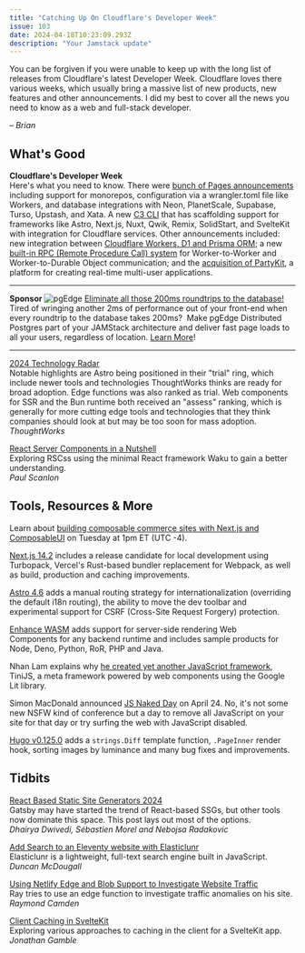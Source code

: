 ```yaml
---
title: "Catching Up On Cloudflare's Developer Week"
issue: 103
date: 2024-04-18T10:23:09.293Z
description: "Your Jamstack update"
---
```


You can be forgiven if you were unable to keep up with the long list of releases from Cloudflare's latest Developer Week. Cloudflare loves there various weeks, which usually bring a massive list of new products, new features and other announcements. I did my best to cover all the news you need to know as a web and full-stack developer.

*– Brian*

## What's Good

**Cloudflare's Developer Week**<br>
Here's what you need to know. There were [bunch of Pages announcements](https://blog.cloudflare.com/pages-workers-integrations-monorepos-nextjs-wrangler) including support for monorepos, configuration via a wrangler.toml file like Workers, and database integrations with Neon, PlanetScale, Supabase, Turso, Upstash, and Xata. A new [C3 CLI](https://blog.cloudflare.com/blazing-fast-development-with-full-stack-frameworks-and-cloudflare) that has scaffolding support for frameworks like Astro, Next.js, Nuxt, Qwik, Remix, SolidStart, and SvelteKit with integration for Cloudflare services. Other announcements included: new integration between [Cloudflare Workers, D1 and Prisma ORM](https://blog.cloudflare.com/prisma-orm-and-d1); a new [built-in RPC (Remote Procedure Call) system](https://blog.cloudflare.com/javascript-native-rpc) for Worker-to-Worker and Worker-to-Durable Object communication; and the [acquisition of PartyKit](https://blog.cloudflare.com/cloudflare-acquires-partykit), a platform for creating real-time multi-user applications.

---
**Sponsor**
![pgEdge](/img/sponsors/pgEdge.png)
[Eliminate all those 200ms roundtrips to the database!](https://www.pgedge.com/solutions/benefit/jamstack-applications?utm_campaign=Cloud%20Developer%20Launch&utm_source=JAMStack&utm_medium=email)<br>
Tired of wringing another 2ms of performance out of your front-end when every roundtrip to the database takes 200ms?  Make pgEdge Distributed Postgres part of your JAMStack architecture and deliver fast page loads to all your users, regardless of location. [Learn More](https://www.pgedge.com/solutions/benefit/jamstack-applications?utm_campaign=Cloud%20Developer%20Launch&utm_source=JAMStack&utm_medium=email)!

---

[2024 Technology Radar](https://www.thoughtworks.com/radar)<br>
Notable highlights are Astro being positioned in their "trial" ring, which include newer tools and technologies ThoughtWorks thinks are ready for broad adoption. Edge functions was also ranked as trial. Web components for SSR and the Bun runtime both received an "assess" ranking, which is generally for more cutting edge tools and technologies that they think companies should look at but may be too soon for mass adoption.<br>
*ThoughtWorks*

[React Server Components in a Nutshell](https://thenewstack.io/react-server-components-in-a-nutshell/)<br>
Exploring RSCss using the minimal React framework Waku to gain a better understanding.<br>
*Paul Scanlon*

## Tools, Resources & More

Learn about [building composable commerce sites with Next.js and ComposableUI](https://cfe.dev/events/composable-commerce-nextjs-composableui/) on Tuesday at 1pm ET (UTC -4).

[Next.js 14.2](https://nextjs.org/blog/next-14-2) includes a release candidate for local development using Turbopack, Vercel's Rust-based bundler replacement for Webpack, as well as build, production and caching improvements.

[Astro 4.6](https://astro.build/blog/astro-460/) adds a manual routing strategy for internationalization (overriding the default i18n routing), the ability to move the dev toolbar and experimental support for CSRF (Cross-Site Request Forgery) protection.

[Enhance WASM](https://begin.com/blog/posts/2024-04-08-introducing-enhance-wasm) adds support for server-side rendering Web Components for any backend runtime and includes sample products for Node, Deno, Python, RoR, PHP and Java.

Nhan Lam explains why [he created yet another JavaScript framework](https://dev.to/lamnhan/ive-created-yet-another-javascript-framework-5c5o), TiniJS, a meta framework powered by web components using the Google Lit library.

Simon MacDonald announced [JS Naked Day](https://simonmacdonald.com/blog/posts/2024-04-12-introducing-js-naked-day) on April 24. No, it's not some new NSFW kind of conference but a day to remove all JavaScript on your site for that day or try surfing the web with JavaScript disabled.

[Hugo v0.125.0](https://github.com/gohugoio/hugo/releases/tag/v0.125.0) adds a `strings.Diff` template function, `.PageInner` render hook, sorting images by luminance and many bug fixes and improvements.

## Tidbits

[React Based Static Site Generators 2024](https://crystallize.com/blog/react-static-site-generators)<br>
Gatsby may have started the trend of React-based SSGs, but other tools now dominate this space. This post lays out most of the options.<br>
*Dhairya Dwivedi, Sébastien Morel and Nebojsa Radakovic*

[Add Search to an Eleventy website with Elasticlunr](https://www.belter.io/eleventy-search/)<br>
Elasticlunr is a lightweight, full-text search engine built in JavaScript.<br>
*Duncan McDougall*

[Using Netlify Edge and Blob Support to Investigate Website Traffic](https://www.raymondcamden.com/2024/04/06/using-netlify-edge-and-blob-support-to-investigate-website-traffic)<br>
Ray tries to use an edge function to investigate traffic anomalies on his site.<br>
*Raymond Camden*

[Client Caching in SvelteKit](https://www.telerik.com/blogs/client-caching-sveltekit)<br>
Exploring various approaches to caching in the client for a SvelteKit app.<br>
*Jonathan Gamble*